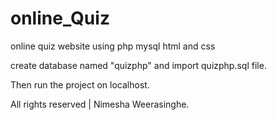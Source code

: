 # online_Quiz
online quiz website using php mysql html and css

create database named "quizphp" and import quizphp.sql file.

Then run the project on localhost.

All rights reserved | Nimesha Weerasinghe.
